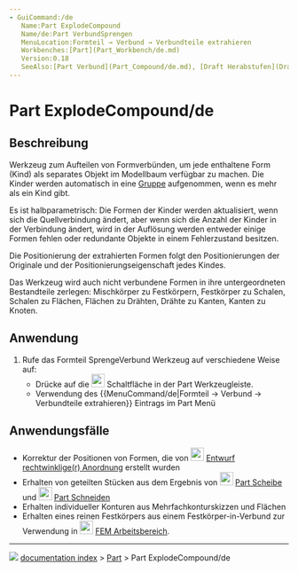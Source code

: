 ```yaml
---
- GuiCommand:/de
   Name:Part ExplodeCompound
   Name/de:Part VerbundSprengen
   MenuLocation:Formteil → Verbund → Verbundteile extrahieren
   Workbenches:[Part](Part_Workbench/de.md)
   Version:0.18
   SeeAlso:[Part Verbund](Part_Compound/de.md), [Draft Herabstufen](Draft_Downgrade/de.md)
---
```


# Part ExplodeCompound/de

## Beschreibung

Werkzeug zum Aufteilen von Formverbünden, um jede enthaltene Form (Kind) als separates Objekt im Modellbaum verfügbar zu machen. Die Kinder werden automatisch in eine [Gruppe](Std_Group/de.md) aufgenommen, wenn es mehr als ein Kind gibt.

Es ist halbparametrisch: Die Formen der Kinder werden aktualisiert, wenn sich die Quellverbindung ändert, aber wenn sich die Anzahl der Kinder in der Verbindung ändert, wird in der Auflösung werden entweder einige Formen fehlen oder redundante Objekte in einem Fehlerzustand besitzen.

Die Positionierung der extrahierten Formen folgt den Positionierungen der Originale und der Positionierungseigenschaft jedes Kindes.

Das Werkzeug wird auch nicht verbundene Formen in ihre untergeordneten Bestandteile zerlegen: Mischkörper zu Festkörpern, Festkörper zu Schalen, Schalen zu Flächen, Flächen zu Drähten, Drähte zu Kanten, Kanten zu Knoten.

## Anwendung

1.  Rufe das Formteil SprengeVerbund Werkzeug auf verschiedene Weise auf:
    -   Drücke auf die <img alt="" src=images/Part_ExplodeCompound.svg  style="width:24px;"> Schaltfläche in der Part Werkzeugleiste.
    -   Verwendung des {{MenuCommand/de|Formteil → Verbund → Verbundteile extrahieren}} Eintrags im Part Menü

## Anwendungsfälle

-   Korrektur der Positionen von Formen, die von <img alt="" src=images/Draft_OrthoArray.svg  style="width:24px;"> [Entwurf rechtwinklige(r) Anordnung](Draft_Array/de.md) erstellt wurden
-   Erhalten von geteilten Stücken aus dem Ergebnis von <img alt="" src=images/Part_Slice.svg  style="width:24px;"> [Part Scheibe](Part_Slice/de.md) und <img alt="" src=images/Part_Cut.svg  style="width:24px;"> [Part Schneiden](Part_Cut/de.md)
-   Erhalten individueller Konturen aus Mehrfachkonturskizzen und Flächen
-   Erhalten eines reinen Festkörpers aus einem Festkörper-in-Verbund zur Verwendung in <img alt="" src=images/Workbench_FEM.svg  style="width:24px;"> [FEM Arbeitsbereich](FEM_Workbench/de.md).



---
![](images/Right_arrow.png) [documentation index](../README.md) > [Part](Part_Workbench.md) > Part ExplodeCompound/de
